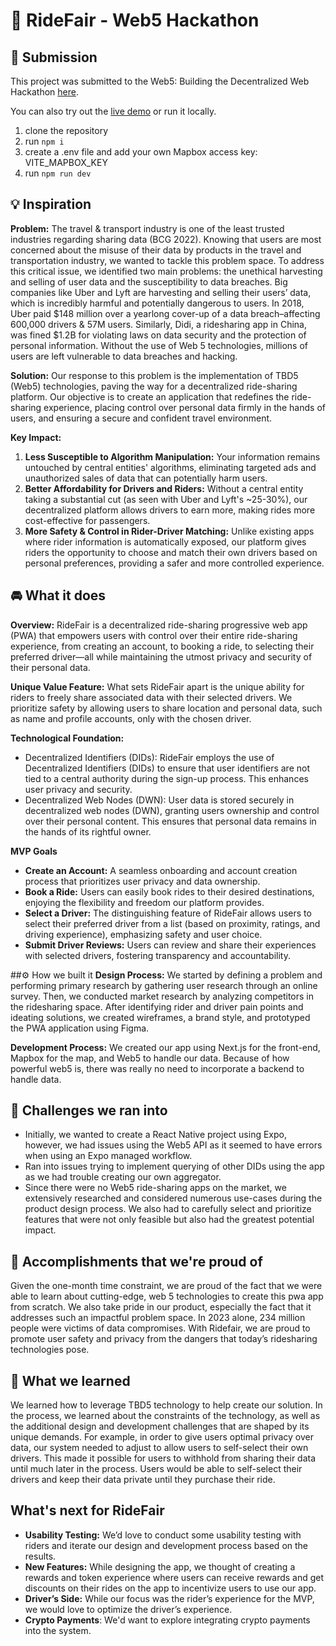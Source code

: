 # 🚗 RideFair - Web5 Hackathon

## 🚀 Submission

This project was submitted to the Web5: Building the Decentralized Web Hackathon [here](https://devpost.com/software/ridefair).

You can also try out the [live demo](https://ride-fair.netlify.app/) or run it locally.

1. clone the repository
2. run `npm i`
3. create a .env file and add your own Mapbox access key: VITE_MAPBOX_KEY
4. run `npm run dev`

## 💡 Inspiration

**Problem:**
The travel & transport industry is one of the least trusted industries regarding sharing data (BCG 2022). Knowing that users are most concerned about the misuse of their data by products in the travel and transportation industry, we wanted to tackle this problem space.
To address this critical issue, we identified two main problems: the unethical harvesting and selling of user data and the susceptibility to data breaches. Big companies like Uber and Lyft are harvesting and selling their users’ data, which is incredibly harmful and potentially dangerous to users. In 2018, Uber paid $148 million over a yearlong cover-up of a data breach–affecting 600,000 drivers & 57M users. Similarly, Didi, a ridesharing app in China, was fined $1.2B for violating laws on data security and the protection of personal information. Without the use of Web 5 technologies, millions of users are left vulnerable to data breaches and hacking.

**Solution:**
Our response to this problem is the implementation of TBD5 (Web5) technologies, paving the way for a decentralized ride-sharing platform. Our objective is to create an application that redefines the ride-sharing experience, placing control over personal data firmly in the hands of users, and ensuring a secure and confident travel environment.

**Key Impact:**

1. **Less Susceptible to Algorithm Manipulation:** Your information remains untouched by central entities' algorithms, eliminating targeted ads and unauthorized sales of data that can potentially harm users.
2. **Better Affordability for Drivers and Riders:** Without a central entity taking a substantial cut (as seen with Uber and Lyft's ~25-30%), our decentralized platform allows drivers to earn more, making rides more cost-effective for passengers.
3. **More Safety & Control in Rider-Driver Matching:** Unlike existing apps where rider information is automatically exposed, our platform gives riders the opportunity to choose and match their own drivers based on personal preferences, providing a safer and more controlled experience.

## 🚘 What it does

**Overview:**
RideFair is a decentralized ride-sharing progressive web app (PWA) that empowers users with control over their entire ride-sharing experience, from creating an account, to booking a ride, to selecting their preferred driver—all while maintaining the utmost privacy and security of their personal data.

**Unique Value Feature:**
What sets RideFair apart is the unique ability for riders to freely share associated data with their selected drivers. We prioritize safety by allowing users to share location and personal data, such as name and profile accounts, only with the chosen driver.

**Technological Foundation:**

- Decentralized Identifiers (DIDs): RideFair employs the use of Decentralized Identifiers (DIDs) to ensure that user identifiers are not tied to a central authority during the sign-up process. This enhances user privacy and security.
- Decentralized Web Nodes (DWN): User data is stored securely in decentralized web nodes (DWN), granting users ownership and control over their personal content. This ensures that personal data remains in the hands of its rightful owner.

**MVP Goals**

- **Create an Account:** A seamless onboarding and account creation process that prioritizes user privacy and data ownership.
- **Book a Ride:** Users can easily book rides to their desired destinations, enjoying the flexibility and freedom our platform provides.
- **Select a Driver:** The distinguishing feature of RideFair allows users to select their preferred driver from a list (based on proximity, ratings, and driving experience), emphasizing safety and user choice.
- **Submit Driver Reviews:** Users can review and share their experiences with selected drivers, fostering transparency and accountability.

##⚙️ How we built it
**Design Process:** We started by defining a problem and performing primary research by gathering user research through an online survey. Then, we conducted market research by analyzing competitors in the ridesharing space. After identifying rider and driver pain points and ideating solutions, we created wireframes, a brand style, and prototyped the PWA application using Figma.

**Development Process:** We created our app using Next.js for the front-end, Mapbox for the map, and Web5 to handle our data. Because of how powerful web5 is, there was really no need to incorporate a backend to handle data.

## 💪 Challenges we ran into

- Initially, we wanted to create a React Native project using Expo, however, we had issues using the Web5 API as it seemed to have errors when using an Expo managed workflow.
- Ran into issues trying to implement querying of other DIDs using the app as we had trouble creating our own aggregator.
- Since there were no Web5 ride-sharing apps on the market, we extensively researched and considered numerous use-cases during the product design process. We also had to carefully select and prioritize features that were not only feasible but also had the greatest potential impact.

## 🎉 Accomplishments that we're proud of

Given the one-month time constraint, we are proud of the fact that we were able to learn about cutting-edge, web 5 technologies to create this pwa app from scratch. We also take pride in our product, especially the fact that it addresses such an impactful problem space. In 2023 alone, 234 million people were victims of data compromises. With Ridefair, we are proud to promote user safety and privacy from the dangers that today’s ridesharing technologies pose.

## 📖 What we learned

We learned how to leverage TBD5 technology to help create our solution. In the process, we learned about the constraints of the technology, as well as the additional design and development challenges that are shaped by its unique demands. For example, in order to give users optimal privacy over data, our system needed to adjust to allow users to self-select their own drivers. This made it possible for users to withhold from sharing their data until much later in the process. Users would be able to self-select their drivers and keep their data private until they purchase their ride.

## What's next for RideFair

- **Usability Testing:** We’d love to conduct some usability testing with riders and iterate our design and development process based on the results.
- **New Features:** While designing the app, we thought of creating a rewards and token experience where users can receive rewards and get discounts on their rides on the app to incentivize users to use our app.
- **Driver’s Side:** While our focus was the rider’s experience for the MVP, we would love to optimize the driver’s experience.
- **Crypto Payments**: We'd want to explore integrating crypto payments into the system.
